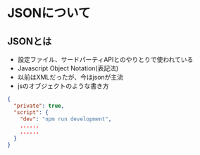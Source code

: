 # JSONについて

## JSONとは
- 設定ファイル、サードパーティAPIとのやりとりで使われている
- Javascript Object Notation(表記法)
- 以前はXMLだったが、今はjsonが主流
- jsのオブジェクトのような書き方

```json
{
  "private": true,
  "script": {
    "dev": "npm run development",
    ......
    ......
  }
}
```
